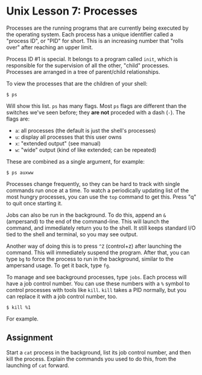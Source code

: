 # Unix Lesson 7: Processes

Processes are the running programs that are currently being executed by the operating system. Each process has a unique identifier called a "process ID", or "PID" for short. This is an increasing number that "rolls over" after reaching an upper limit.

Process ID #1 is special. It belongs to a program called `init`, which is responsible for the supervision of all the other, "child" processes. Processes are arranged in a tree of parent/child relationships.

To view the processes that are the children of your shell:

    $ ps

Will show this list. `ps` has many flags. Most `ps` flags are different than the switches we've seen before; they **are not** proceded with a dash (`-`). The flags are:

-   `a`: all processes (the default is just the shell's processes)
-   `u`: display all processes that this user owns
-   `x`: "extended output" (see manual)
-   `w`: "wide" output (kind of like extended; can be repeated)

These are combined as a single argument, for example:

    $ ps auxww

Processes change frequently, so they can be hard to track with single commands run once at a time. To watch a periodically updating list of the most hungry processes, you can use the `top` command to get this. Press "q" to quit once starting it.

Jobs can also be run in the background. To do this, append an `&` (ampersand) to the end of the command-line. This will launch the command, and immediately return you to the shell. It still keeps standard I/O tied to the shell and terminal, so you may see output.

Another way of doing this is to press `^Z` (control+z) after launching the command. This will immediately suspend the program. After that, you can type `bg` to force the process to run in the background, similar to the ampersand usage. To get it back, type `fg`.

To manage and see background processes, type `jobs`. Each process will have a job control number. You can use these numbers with a `%` symbol to control processes with tools like `kill`. `kill` takes a PID normally, but you can replace it with a job control number, too.

    $ kill %1

For example.

## Assignment

Start a `cat` process in the background, list its job control number, and then kill the process. Explain the commands you used to do this, from the launching of `cat` forward.
